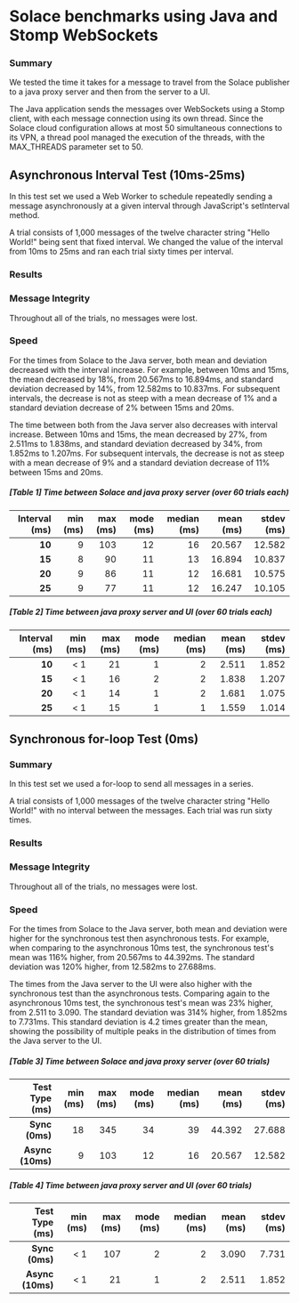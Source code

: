 # Solace benchmarks using Java and Stomp WebSockets

### Summary
We tested the time it takes for a message to travel from the Solace publisher to a java proxy server and then from the server to a UI. 

The Java application sends the messages over WebSockets using a Stomp client, with each message connection using its own thread. Since the Solace cloud configuration allows at most 50 simultaneous connections to its VPN, a thread pool managed the execution of the threads, with the MAX_THREADS parameter set to 50.

## Asynchronous Interval Test (10ms-25ms)
In this test set we used a Web Worker to schedule repeatedly sending a message asynchronously at a given interval through JavaScript's setInterval method. 

A trial consists of 1,000 messages of the twelve character string "Hello World!" being sent that fixed interval. We changed the value of the interval from 10ms to 25ms and ran each trial sixty times per interval.

### Results

### Message Integrity
Throughout all of the trials, no messages were lost.

### Speed
For the times from Solace to the Java server, both mean and deviation decreased with the interval increase. For example, between 10ms and 15ms, the mean decreased by 18%, from 20.567ms to 16.894ms, and standard deviation decreased by 14%, from 12.582ms to 10.837ms. For subsequent intervals, the decrease is not as steep with a mean decrease of 1% and a standard deviation decrease of 2% between 15ms and 20ms.

The time between both from the Java server also decreases with interval increase. Between 10ms and 15ms, the mean decreased by 27%, from 2.511ms to 1.838ms, and standard deviation decreased by 34%, from 1.852ms to 1.207ms. For subsequent intervals, the decrease is not as steep with a mean decrease of 9% and a standard deviation decrease of 11% between 15ms and 20ms.    

##### [Table 1] Time between Solace and java proxy server (over 60 trials each)

| Interval (ms) | min (ms) | max (ms) | mode (ms) | median (ms) | mean (ms) | stdev (ms) |
| ------------: | -------: | -------: | --------: | ----------: | --------: | ---------: |
| **10**        | 9        | 103      | 12        | 16          | 20.567    | 12.582     |
| **15**        | 8        | 90       | 11        | 13          | 16.894    | 10.837     |
| **20**        | 9        | 86       | 11        | 12          | 16.681    | 10.575     |
| **25**        | 9        | 77       | 11        | 12          | 16.247    | 10.105     |

##### [Table 2] Time between java proxy server and UI (over 60 trials each)

| Interval (ms) | min (ms) | max (ms) | mode (ms) | median (ms) | mean (ms) | stdev (ms) |
| ------------: | -------: | -------: | --------: | ----------: | --------: | ---------: |
| **10**        | < 1      | 21       | 1         | 2           | 2.511     | 1.852      |
| **15**        | < 1      | 16       | 2         | 2           | 1.838     | 1.207      |
| **20**        | < 1      | 14       | 1         | 2           | 1.681     | 1.075      |
| **25**        | < 1      | 15       | 1         | 1           | 1.559     | 1.014      |


## Synchronous for-loop Test (0ms)

### Summary
In this test set we used a for-loop to send all messages in a series.

A trial consists of 1,000 messages of the twelve character string "Hello World!" with no interval between the messages. Each trial was run sixty times.

### Results

### Message Integrity
Throughout all of the trials, no messages were lost.

### Speed
For the times from Solace to the Java server, both mean and deviation were higher for the synchronous test then asynchronous tests. For example, when comparing to the asynchronous 10ms test, the synchronous test's mean was 116% higher, from 20.567ms to 44.392ms. The standard deviation was 120% higher, from 12.582ms to 27.688ms. 

The times from the Java server to the UI were also higher with the synchronous test than the asynchronous tests. Comparing again to the asynchronous 10ms test, the synchronous test's mean was 23% higher, from 2.511 to 3.090. The standard deviation was 314% higher, from 1.852ms to 7.731ms. This standard deviation is 4.2 times greater than the mean, showing the possibility of multiple peaks in the distribution of times from the Java server to the UI.

##### [Table 3] Time between Solace and java proxy server (over 60 trials)

|  Test Type (ms)  | min (ms) | max (ms) | mode (ms) | median (ms) | mean (ms) | stdev (ms) |
| ---------------: | -------: | -------: | --------: | ----------: | --------: | ---------: |
| **Sync (0ms)**   | 18       | 345      | 34        | 39          | 44.392    | 27.688     |
| **Async (10ms)** | 9        | 103      | 12        | 16          | 20.567    | 12.582     |

##### [Table 4] Time between java proxy server and UI (over 60 trials)

|  Test Type (ms)  | min (ms) | max (ms) | mode (ms) | median (ms) | mean (ms) | stdev (ms) |
| ---------------: | -------: | -------: | --------: | ----------: | --------: | ---------: |
| **Sync (0ms)**   | < 1      | 107      | 2         | 2           | 3.090     | 7.731      |
| **Async (10ms)** | < 1      | 21       | 1         | 2           | 2.511     | 1.852      |